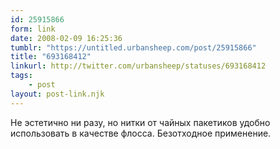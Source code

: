 ```yaml
---
id: 25915866
form: link
date: 2008-02-09 16:25:36
tumblr: "https://untitled.urbansheep.com/post/25915866"
title: "693168412"
linkurl: http://twitter.com/urbansheep/statuses/693168412
tags:
    - post
layout: post-link.njk
---
```

<p>Не эстетично ни разу, но нитки от чайных пакетиков удобно использовать в качестве флосса. Безотходное применение.</p>
